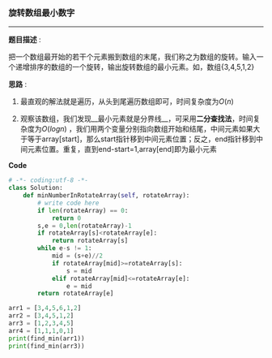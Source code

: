 ### 旋转数组最小数字

---

__题目描述__ :

把一个数组最开始的若干个元素搬到数组的末尾，我们称之为数组的旋转。输入一个递增排序的数组的一个旋转，输出旋转数组的最小元素。如，数组{3,4,5,1,2}

__思路__ :

1. 最直观的解法就是遍历，从头到尾遍历数组即可，时间复杂度为$O(n)$ 

2. 观察该数组，我们发现__最小元素就是分界线__，可采用**二分查找法**，时间复杂度为$O(logn)$ ，我们用两个变量分别指向数组开始和结尾，中间元素如果大于等于array[start]，那么start指针移到中间元素位置；反之，end指针移到中间元素位置。重复，直到end-start=1,array[end]即为最小元素

__Code__

```python
# -*- coding:utf-8 -*-
class Solution:
    def minNumberInRotateArray(self, rotateArray):
        # write code here
        if len(rotateArray) == 0:
            return 0
        s,e = 0,len(rotateArray)-1
        if rotateArray[s]<rotateArray[e]:
            return rotateArray[s]
        while e-s != 1:
            mid = (s+e)//2
            if rotateArray[mid]>=rotateArray[s]:
                s = mid
            elif rotateArray[mid]<=rotateArray[e]:
                e = mid
        return rotateArray[e]

arr1 = [3,4,5,6,1,2]
arr2 = [3,4,5,1,2]
arr3 = [1,2,3,4,5]
arr4 = [1,1,1,0,1]
print(find_min(arr1))
print(find_min(arr3))
```

